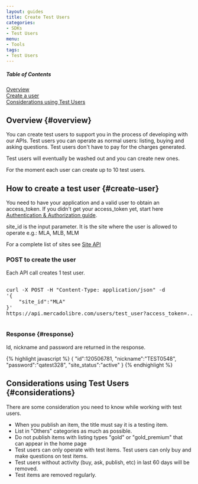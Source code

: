 ```yaml
---
layout: guides
title: Create Test Users
categories: 
- SDKs 
- Test Users
menu: 
- Tools
tags: 
- Test Users
---
```



<div class="contents">
  <h5>Table of Contents</h5>
  <dl>
    <dt><a href="javascript:void(0)" onClick="goToByScroll('overview')">Overview</a></dt>
    <dt><a href="javascript:void(0)" onClick="goToByScroll('create-user')">Create a user</a></dt>
    <dt><a href="javascript:void(0)" onClick="goToByScroll('considerations')">Considerations using Test Users</a></dt>
  </dl>
</div>

## Overview {#overview}

You can create test users to support you in the process of developing with our APIs. Test users you can operate as normal users: listing, buying and asking questions.
Test users don't have to pay for the charges generated.

Test users will eventually be washed out and you can create new ones.

For the moment each user can create up to 10 test users.

## How to create a test user {#create-user}

You need to have your application and a valid user to obtain an access_token.
If you didn't get your access_token yet, start here [Authentication &amp; Authorization guide](/authentication-and-authorization).

site_id is the input parameter. It is the site where the user is allowed to operate e.g.: MLA, MLB, MLM

For a complete list of sites see [Site API](https://api.mercadolibre.com/sites)

### POST to create the user
Each API call creates 1 test user.


<pre class="terminal">

curl -X POST -H "Content-Type: application/json" -d
'{
 	"site_id":"MLA"
}'
https://api.mercadolibre.com/users/test_user?access_token=...

</pre>

### Response {#response}
Id, nickname and password are returned in the response.

{% highlight javascript %}
{
	"id":120506781,
	"nickname":"TEST0548",
	"password":"qatest328",
	"site_status":"active"
}
{% endhighlight %}

## Considerations using Test Users {#considerations}

There are some consideration you need to know while working with test users.

<ul class="ch-list parameters">
	<li>When you publish an item, the title must say it is a testing item.</li>
	<li>List in "Others" categories as much as possible. </li>
	<li>Do not publish items with listing types "gold" or "gold_premium" that can appear in the home page</li>
	<li>Test users can only operate with test items. Test users can only buy and make questions on test items.</li>
	<li>Test users without activity (buy, ask, publish, etc) in last 60 days will be removed.</li>
	<li>Test items are removed regularly.</li>
</ul>


